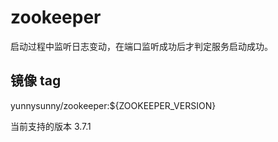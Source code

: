 # zookeeper

启动过程中监听日志变动，在端口监听成功后才判定服务启动成功。

## 镜像 tag

yunnysunny/zookeeper:${ZOOKEEPER_VERSION}

当前支持的版本 3.7.1